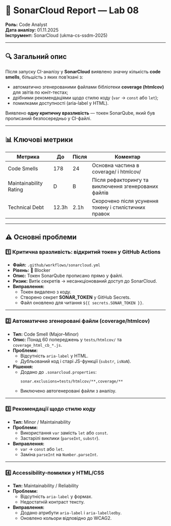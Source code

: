 # 🧾 SonarCloud Report — Lab 08
**Роль:** Code Analyst  
**Дата аналізу:** 01.11.2025  
**Інструмент:** SonarCloud (ukma-cs-ssdm-2025)

---

## 🔍 Загальний опис
Після запуску CI-аналізу у **SonarCloud** виявлено значну кількість **code smells**, більшість з яких пов’язані з:
- автоматично згенерованими файлами бібліотеки **coverage (htmlcov)** для звітів по юніт-тестах;
- дрібними рекомендаціями щодо стилю коду (`var` → `const` або `let`);
- помилками доступності (aria-label у HTML).

Виявлено **одну критичну вразливість** — токен SonarQube, який був прописаний безпосередньо у CI-файлі.

---

## 📊 Ключові метрики

| Метрика | До | Після | Коментар |
|----------|----|--------|----------|
| Code Smells | 178 | 24 | Основна частина в coverage/ і htmlcov/ |
| Maintainability Rating | D | B | Після рефакторингу та виключення згенерованих файлів |
| Technical Debt | 12.3h | 2.1h | Скорочено після усунення токену і стилістичних правок |

---

## ⚠️ Основні проблеми

### 1️⃣ Критична вразливість: відкритий токен у GitHub Actions
- **Файл:** `.github/workflows/sonarcloud.yml`  
- **Рівень:** 🛑 Blocker  
- **Опис:** Токен SonarQube прописано прямо у файлі.  
- **Ризик:** Витік секретів → несанкціонований доступ до SonarCloud.  
- **Виправлення:**
  - Токен видалено з коду.  
  - Створено секрет **SONAR_TOKEN** у GitHub Secrets.  
  - Файл оновлено для читання `${{ secrets.SONAR_TOKEN }}`.

---

### 2️⃣ Автоматично згенеровані файли (coverage/htmlcov)
- **Тип:** Code Smell (Major–Minor)  
- **Опис:** Понад 60 попереджень у `tests/htmlcov/` та `coverage_html_cb_*.js`.  
- **Проблеми:**
  - Відсутність `aria-label` у HTML.  
  - Дубльований код і старі JS-функції (`substr`, `isNaN`).  
- **Рішення:**
  - Додано до `.sonarcloud.properties`:  
    ```properties
    sonar.exclusions=tests/htmlcov/**,coverage/**
    ```
  - Виключено автогенеровані файли з аналізу.

---

### 3️⃣ Рекомендації щодо стилю коду
- **Тип:** Minor / Maintainability  
- **Проблеми:**
  - Використання `var` замість `let` або `const`.  
  - Застарілі виклики (`parseInt`, `substr`).  
- **Виправлення:**
  - `var` → `const` або `let`.  
  - Заміна `parseInt` на `Number.parseInt`.  

---

### 4️⃣ Accessibility-помилки у HTML/CSS
- **Тип:** Maintainability / Reliability  
- **Проблеми:**
  - Відсутність `aria-label` у формах.  
  - Недостатній контраст тексту.  
- **Виправлення:**
  - Додано атрибути `aria-label` і `aria-labelledby`.  
  - Оновлено кольори відповідно до WCAG2.

